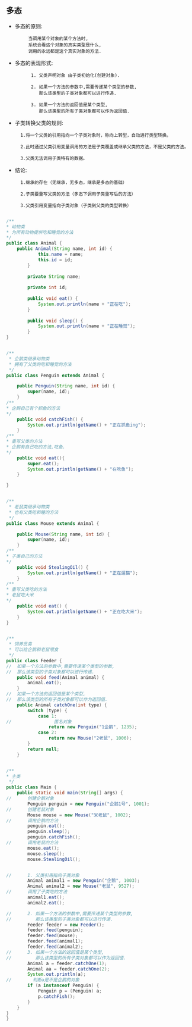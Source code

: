 ## 多态

* 多态的原则:

           当调用某个对象的某个方法时,
           系统会看这个对象的真实类型是什么,
           调用的永远都是这个真实对象的方法.
    
* 多态的表现形式:

            1. 父类声明对象 由子类初始化(创建对象).
            
            2. 如果一个方法的参数中,需要传递某个类型的参数,
               那么该类型的子类对象都可以进行传递.
               
            3. 如果一个方法的返回值是某个类型,
               那么该类型的所有子类对象都可以作为返回值.
               
* 子类转换父类的规则:
    
        1.将一个父类的引用指向一个子类对象时，称向上转型，自动进行类型转换。
    
        2.此时通过父类引用变量调用的方法是子类覆盖或继承父类的方法，不是父类的方法。
    
        3.父类无法调用子类特有的数据。
   

* 结论:
  
        1.继承的存在（无继承，无多态，继承是多态的基础）
    
        2.子类要重写父类的方法（多态下调用子类重写后的方法）
    
        3.父类引用变量指向子类对象（子类到父类的类型转换）
    
               
```java

/**
* 动物类
* 为所有动物提供吃和睡觉的方法
*/
public class Animal {
    public Animal(String name, int id) {
            this.name = name;
            this.id = id;
        }
    
        private String name;
    
        private int id;
    
        public void eat() {
            System.out.println(name + "正在吃");
        }
    
        public void sleep() {
            System.out.println(name + "正在睡觉");
        }
}


/**
 * 企鹅类继承动物类
 * 拥有了父类的吃和睡觉的方法
 */
public class Penguin extends Animal {

    public Penguin(String name, int id) {
        super(name, id);
    }
/**
* 企鹅自己有个抓鱼的方法
*/
    public void catchFish() {
        System.out.println(getName() + "正在抓鱼ing");
    }
/**
* 重写父类的方法
* 企鹅有自己吃的方法,吃鱼.
*/
    public void eat(){
        super.eat();
        System.out.println(getName() + "在吃鱼");
    }

}


/**
 * 老鼠类继承动物类
 * 也有父类吃和睡的方法
 */
public class Mouse extends Animal {

    public Mouse(String name, int id) {
        super(name, id);
    }
/**
* 子类自己的方法
*/
    public void StealingOil() {
        System.out.println(getName() + "正在遛猫");
    }
/**
* 重写父类吃的方法
* 老鼠吃大米
*/
    public void eat() {
        System.out.println(getName() + "正在吃大米");
    }
}


/**
 * 饲养员类
 * 可以给企鹅和老鼠喂食
 */
public class Feeder {
//  如果一个方法的参数中,需要传递某个类型的参数,
//  那么该类型的子类对象都可以进行传递.
    public void feed(Animal animal) {
        animal.eat();
    }
//  如果一个方法的返回值是某个类型,
//  那么该类型的所有子类对象都可以作为返回值.
    public Animal catchOne(int type) {
        switch (type) {
            case 1:
//                匿名对象
                return new Penguin("1企鹅", 1235);
            case 2:
                return new Mouse("2老鼠", 1006);
        }
        return null;
    }


/**
* 主类
 */
public class Main {
    public static void main(String[] args) {
//      创建企鹅对象    
        Penguin penguin = new Penguin("企鹅1号", 1001);
//      创建老鼠对象        
        Mouse mouse = new Mouse("米老鼠", 1002);
//      调用企鹅的方法
        penguin.eat();
        penguin.sleep();
        penguin.catchFish();
//      调用老鼠的方法
        mouse.eat();
        mouse.sleep();
        mouse.StealingOil();


//      1. 父类引用指向子类对象
        Animal animal1 = new Penguin("企鹅", 1003);
        Animal animal2 = new Mouse("老鼠", 9527);
//      调用了子类吃的方法        
        animal1.eat();
        animal2.eat();

//      2. 如果一个方法的参数中,需要传递某个类型的参数,
//         那么该类型的子类对象都可以进行传递.
        Feeder feeder = new Feeder();
        feeder.feed(penguin);
        feeder.feed(mouse);
        feeder.feed(animal1);
        feeder.feed(animal2);
//      3. 如果一个方法的返回值是某个类型,
//         那么该类型的所有子类对象都可以作为返回值.
        Animal a = feeder.catchOne(1);
        Animal aa = feeder.catchOne(2);
        System.out.println(a);
//        判断a是不是企鹅的对象
        if (a instanceof Penguin) {
            Penguin p = (Penguin) a;
            p.catchFish();
        }
    }
}
}


